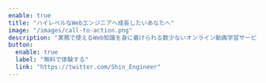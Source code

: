 ```yaml
---
enable: true
title: "ハイレベルなWebエンジニアへ成長したいあなたへ"
image: "/images/call-to-action.png"
description: "実務で使えるWeb知識を身に着けられる数少ないオンライン動画学習サービス。1週間無料キャンペーン実施中です。"
button:
  enable: true
  label: "無料で体験する"
  link: "https://twitter.com/Shin_Engineer"
---
```

